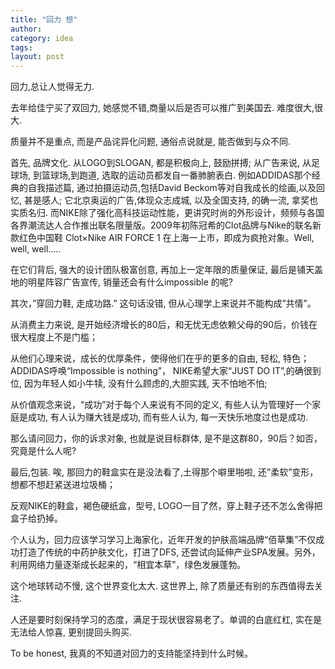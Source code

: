 ```yaml
---
title: "回力 想"
author:
category: idea
tags: 
layout: post
---
```

回力,总让人觉得无力.

去年给佳宁买了双回力, 她感觉不错,商量以后是否可以推广到美国去. 难度很大,很大.

质量并不是重点, 而是产品诧异化问题, 通俗点说就是, 能否做到与众不同. 

首先, 品牌文化. 从LOGO到SLOGAN, 都是积极向上, 鼓励拼搏; 从广告来说, 从足球场, 到篮球场,到跑道, 选取的运动员都发自一番肺腑表白. 例如ADDIDAS那个经典的自我描述篇, 通过拍摄运动员,包括David Beckom等对自我成长的绘画,以及回忆, 甚是感人; 它北京奥运的广告,体现众志成城, 以及全国支持, 的确一流, 拿奖也实质名归. 而NIKE除了强化高科技运动性能，更讲究时尚的外形设计，频频与各国各界潮流达人合作推出联名限量版。2009年初陈冠希的Clot品牌与Nike的联名新款红色中国鞋 Clot×Nike AIR FORCE 1 在上海一上市，即成为疯抢对象。Well, well, well…..

在它们背后, 强大的设计团队极富创意, 再加上一定年限的质量保证, 最后是铺天盖地的明星阵容广告宣传,  销量还会有什么impossible 的呢?

其次，”穿回力鞋, 走成功路.” 这句话没错, 但从心理学上来说并不能构成”共情”。

从消费主力来说, 是开始经济增长的80后，和无忧无虑依赖父母的90后，价钱在很大程度上不是门槛；

从他们心理来说，成长的优厚条件，使得他们在乎的更多的自由, 轻松, 特色；ADDIDAS呼唤“Impossible is nothing”， NIKE希望大家“JUST DO IT”,的确很到位, 因为年轻人如小牛犊, 没有什么顾虑的,大胆实践, 天不怕地不怕;

从价值观念来说，“成功”对于每个人来说有不同的定义, 有些人认为管理好一个家庭是成功,  有人认为赚大钱是成功, 而有些人认为, 每一天快乐地度过也是成功.

那么请问回力，你的诉求对象, 也就是说目标群体, 是不是这群80，90后？如否，究竟是什么人呢? 

最后,包装. 唉, 那回力的鞋盒实在是没法看了,土得那个噼里啪啦, 还”柔软”变形，想都不想赶紧送进垃圾桶；

反观NIKE的鞋盒，褐色硬纸盒，型号, LOGO一目了然，穿上鞋子还不怎么舍得把盒子给扔掉。

个人认为，回力应该学习学习上海家化，近年开发的护肤高端品牌“佰草集”不仅成功打造了传统的中药护肤文化，打进了DFS, 还尝试向延伸产业SPA发展。另外，利用网络力量逐渐成长起来的，“相宜本草”，绿色发展蓬勃。

这个地球转动不慢, 这个世界变化太大. 这世界上, 除了质量还有别的东西值得去关注.

人还是要时刻保持学习的态度，满足于现状很容易老了。单调的白底红杠, 实在是无法给人惊喜, 更别提回头购买. 

To be honest, 我真的不知道对回力的支持能坚持到什么时候。

